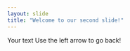 ```yaml
---
layout: slide
title: "Welcome to our second slide!"
---
```

Your text
Use the left arrow to go back! 
 
